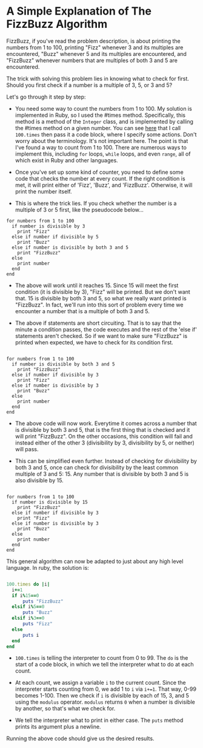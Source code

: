 # A Simple Explanation of The FizzBuzz Algorithm

FizzBuzz, if you've read the problem description, is about printing the numbers from 1 to 100, printing "Fizz" whenever 3 and its multiples are encountered, "Buzz" whenever 5 and its multiples are encountered, and "FizzBuzz" whenever numbers that are multiples of both 3 and 5 are encountered.

The trick with solving this problem lies in knowing what to check for first. Should you first check if a number is a multiple of 3, 5, or 3 and 5?

Let's go through it step by step:

- You need some way to count the numbers from 1 to 100. My solution is implemented in Ruby, so I used the #times method. Specifically, this method is a method of the `Integer` class, and is implemented by calling the #times method on a given number. You can see [here](./Solutions/FizzBuzz/RamseyNjire/RamseyNjire.rb) that I call `100.times` then pass it a code block, where I specify some actions. Don't worry about the terminology. It's not important here. The point is that I've found a way to count from 1 to 100. There are numerous ways to implement this, including `for` loops, `while` loops, and even `range`, all of which exist in Ruby and other languages.

- Once you've set up some kind of counter, you need to define some code that checks the number at every count. If the right condition is met, it will print either of 'Fizz', 'Buzz', and 'FizzBuzz'. Otherwise, it will print the number itself. 

- This is where the trick lies. If you check whether the number is a multiple of 3 or 5 first, like the pseudocode below...

```
for numbers from 1 to 100
  if number is divisible by 3
    print "Fizz"
  else if number if divisible by 5
    print "Buzz"
  else if number is divisible by both 3 and 5
    print "FizzBuzz"
  else
    print number
  end
end

```

- The above will work until it reaches 15. Since 15 will meet the first condition (it is divisible by 3), "Fizz" will be printed. But we don't want that. 15 is divisible by both 3 and 5, so what we really want printed is "FizzBuzz". In fact, we'll run into this sort of problem every time we encounter a number that is a multiple of both 3 and 5.

- The above if statements are short circuiting. That is to say that the minute a condition passes, the code executes and the rest of the 'else if' statements aren't checked. So if we want to make sure "FizzBuzz" is printed when expected, we have to check for its condition first.


```

for numbers from 1 to 100
  if number is divisible by both 3 and 5
    print "FizzBuzz"
  else if number if divisible by 3
    print "Fizz"
  else if number is divisible by 3
    print "Buzz"
  else
    print number
  end
end

```

- The above code will now work. Everytime it comes across a number that is divisible by both 3 and 5, that is the first thing that is checked and it will print "FizzBuzz". On the other occasions, this condition will fail and instead either of the other 3 (divisibility by 3, divisibility by 5, or neither) will pass.

- This can be simplified even further. Instead of checking for divisibility by both 3 and 5, once can check for divisibility by the least common multiple of 3 and 5: 15. Any number that is divisible by both 3 and 5 is also divisible by 15.

```

for numbers from 1 to 100
  if number is divisible by 15
    print "FizzBuzz"
  else if number if divisible by 3
    print "Fizz"
  else if number is divisible by 3
    print "Buzz"
  else
    print number
  end
end

```

This general algorithm can now be adapted to just about any high level language. In ruby, the solution is:

```Ruby

100.times do |i|
  i+=1
  if i%15==0
      puts "FizzBuzz"
  elsif i%5==0
      puts "Buzz"
  elsif i%3==0
      puts "Fizz"
  else
      puts i
  end
end

```

- `100.times` is telling the interpreter to count from 0 to 99. The `do` is the start of a code block, in which we tell the interpreter what to do at each count.

- At each count, we assign a variable `i` to the current count. Since the interpreter starts counting from 0, we add 1 to `i` via `i+=1`. That way, 0-99 becomes 1-100. Then we check if `i` is divisible by each of 15, 3, and 5 using the `modulus` operator. `modulus` returns `0` when a number is divisible by another, so that's what we check for.

- We tell the interpreter what to print in either case. The `puts` method prints its argument plus a newline.

Running the above code should give us the desired results.